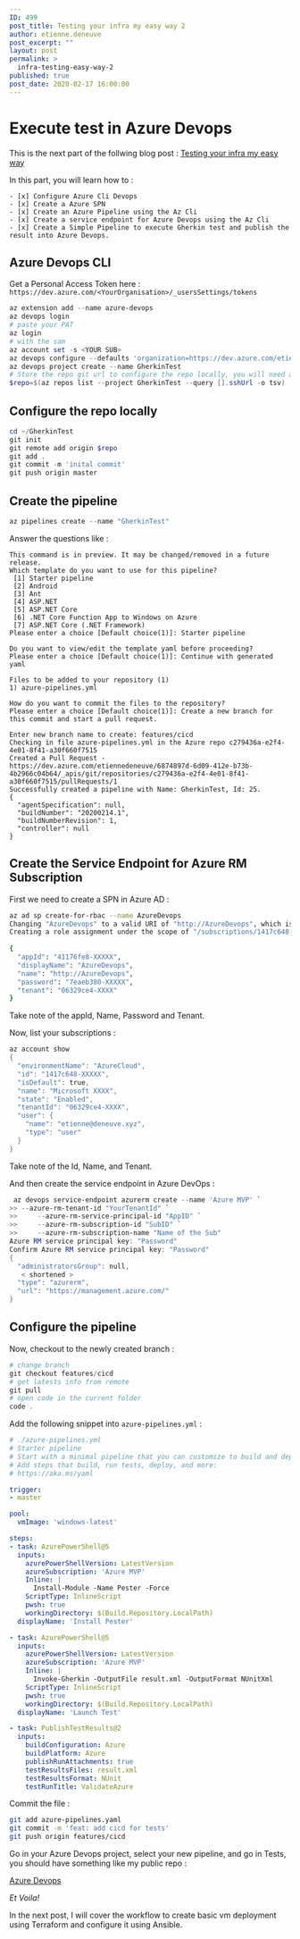 ```yaml
---
ID: 499
post_title: Testing your infra my easy way 2
author: etienne.deneuve
post_excerpt: ""
layout: post
permalink: >
  infra-testing-easy-way-2
published: true
post_date: 2020-02-17 16:00:00
---
```


# Execute test in Azure Devops

This is the next part of the follwing blog post : [
Testing your infra my easy way
](https://etienne.deneuve.xyz/2020/02/07/infra-testing-easy-way/)

In this part, you will learn how to :

    - [x] Configure Azure Cli Devops
    - [x] Create a Azure SPN
    - [x] Create an Azure Pipeline using the Az Cli
    - [x] Create a service endpoint for Azure Devops using the Az Cli
    - [x] Create a Simple Pipeline to execute Gherkin test and publish the result into Azure Devops.

## Azure Devops CLI

Get a Personal Access Token here : `https://dev.azure.com/<YourOrganisation>/_usersSettings/tokens`

```PowerShell
az extension add --name azure-devops
az devops login 
# paste your PAT
az login
# with the sam
az account set -s <YOUR SUB>
az devops configure --defaults 'organization=https://dev.azure.com/etiennedeneuve'
az devops project create --name GherkinTest
# Store the repo git url to configure the repo locally, you will need a SSH Key for that.
$repo=$(az repos list --project GherkinTest --query [].sshUrl -o tsv)
```

## Configure the repo locally

```Powershell
cd ~/GherkinTest
git init
git remote add origin $repo
git add .
git commit -m 'inital commit'
git push origin master
```

## Create the pipeline

```PowerShell
az pipelines create --name "GherkinTest"
```

Answer the questions like :

```
This command is in preview. It may be changed/removed in a future release.
Which template do you want to use for this pipeline?
 [1] Starter pipeline
 [2] Android
 [3] Ant
 [4] ASP.NET
 [5] ASP.NET Core
 [6] .NET Core Function App to Windows on Azure
 [7] ASP.NET Core (.NET Framework)
Please enter a choice [Default choice(1)]: Starter pipeline

Do you want to view/edit the template yaml before proceeding?
Please enter a choice [Default choice(1)]: Continue with generated yaml

Files to be added to your repository (1)
1) azure-pipelines.yml

How do you want to commit the files to the repository?
Please enter a choice [Default choice(1)]: Create a new branch for this commit and start a pull request.

Enter new branch name to create: features/cicd
Checking in file azure-pipelines.yml in the Azure repo c279436a-e2f4-4e01-8f41-a30f660f7515
Created a Pull Request - https://dev.azure.com/etiennedeneuve/6874897d-6d09-412e-b73b-4b2966c04b64/_apis/git/repositories/c279436a-e2f4-4e01-8f41-a30f660f7515/pullRequests/1
Successfully created a pipeline with Name: GherkinTest, Id: 25.
{
  "agentSpecification": null,
  "buildNumber": "20200214.1",
  "buildNumberRevision": 1,
  "controller": null
}
```

## Create the Service Endpoint for Azure RM Subscription

First we need to create a SPN in Azure AD :

```bash
az ad sp create-for-rbac --name AzureDevops
Changing "AzureDevops" to a valid URI of "http://AzureDevops", which is the required format used for service principal names
Creating a role assignment under the scope of "/subscriptions/1417c648-XXXX"
 
{
  "appId": "41176fe8-XXXXX",
  "displayName": "AzureDevops",
  "name": "http://AzureDevops",
  "password": "7eaeb380-XXXXX",
  "tenant": "06329ce4-XXXX"
}
```

Take note of the appId, Name, Password and Tenant.

Now, list your subscriptions :

```Powershell
az account show
{
  "environmentName": "AzureCloud",
  "id": "1417c648-XXXXX",
  "isDefault": true,
  "name": "Microsoft XXXX",
  "state": "Enabled",
  "tenantId": "06329ce4-XXXX",
  "user": {
    "name": "etienne@deneuve.xyz",
    "type": "user"
  }
}
```

Take note of the Id, Name, and Tenant.

And then create the service endpoint in Azure DevOps :

```PowerShell
 az devops service-endpoint azurerm create --name 'Azure MVP' `
>> --azure-rm-tenant-id "YourTenantId" `
>>     --azure-rm-service-principal-id "AppID" `
>>     --azure-rm-subscription-id "SubID" `
>>     --azure-rm-subscription-name "Name of the Sub"
Azure RM service principal key: "Password"
Confirm Azure RM service principal key: "Password"
{
  "administratorsGroup": null,
   < shortened >
  "type": "azurerm",
  "url": "https://management.azure.com/"
}
```

## Configure the pipeline

Now, checkout to the newly created branch :

```Powershell
# change branch
git checkout features/cicd
# get latests info from remote
git pull
# open code in the current folder
code .
```

Add the following snippet into `azure-pipelines.yml` :

```YAML
# ./azure-pipelines.yml
# Starter pipeline
# Start with a minimal pipeline that you can customize to build and deploy your code.
# Add steps that build, run tests, deploy, and more:
# https://aka.ms/yaml

trigger:
- master

pool:
  vmImage: 'windows-latest'

steps:
- task: AzurePowerShell@5
  inputs:
    azurePowerShellVersion: LatestVersion
    azureSubscription: 'Azure MVP'
    Inline: |
      Install-Module -Name Pester -Force
    ScriptType: InlineScript
    pwsh: true
    workingDirectory: $(Build.Repository.LocalPath)
  displayName: 'Install Pester'

- task: AzurePowerShell@5
  inputs:
    azurePowerShellVersion: LatestVersion
    azureSubscription: 'Azure MVP'
    Inline: |
      Invoke-Gherkin -OutputFile result.xml -OutputFormat NUnitXml
    ScriptType: InlineScript
    pwsh: true
    workingDirectory: $(Build.Repository.LocalPath)
  displayName: 'Launch Test'

- task: PublishTestResults@2
  inputs:
    buildConfiguration: Azure
    buildPlatform: Azure
    publishRunAttachments: true
    testResultsFiles: result.xml
    testResultsFormat: NUnit
    testRunTitle: ValidateAzure
```

Commit the file :

``` Bash
git add azure-pipelines.yaml
git commit -m 'feat: add cicd for tests'
git push origin features/cicd
```

Go in your Azure Devops project, select your new pipeline, and go in Tests, you should have something like my public repo :

[Azure Devops](https://dev.azure.com/etiennedeneuve/gherkintest/_build/results?buildId=357&view=ms.vss-test-web.build-test-results-tab)

*Et Voila!*

In the next post, I will cover the workflow to create basic vm deployment using Terraform and configure it using Ansible.
